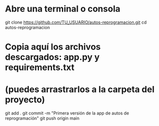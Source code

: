 # Abre una terminal o consola
git clone https://github.com/TU_USUARIO/autos-reprogramacion.git
cd autos-reprogramacion

# Copia aquí los archivos descargados: app.py y requirements.txt
# (puedes arrastrarlos a la carpeta del proyecto)

git add .
git commit -m "Primera versión de la app de autos de reprogramación"
git push origin main
